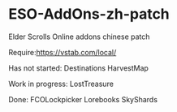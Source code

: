 # ESO-AddOns-zh-patch
Elder Scrolls Online addons chinese patch
	
Require:https://vstab.com/local/

Has not started:
  Destinations
  HarvestMap

Work in progress:
  LostTreasure

Done:
  FCOLockpicker
  Lorebooks
  SkyShards
